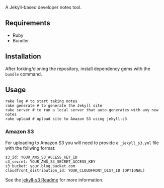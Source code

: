 A Jekyll-based developer notes tool.

## Requirements

- Ruby
- Bundler

## Installation

After forking/cloning the repository, install dependency gems with the `bundle` command.

## Usage

    rake log # to start taking notes
    rake generate # to generate the Jekyll site
    rake server # to run a local server that auto-generates with any new notes
    rake upload # upload site to Amazon S3 using jekyll-s3

### Amazon S3

For uploading to Amazon S3 you will need to provide a `_jekyll_s3.yml` file with the follwing format:

    s3_id: YOUR_AWS_S3_ACCESS_KEY_ID
    s3_secret: YOUR_AWS_S3_SECRET_ACCESS_KEY
    s3_bucket: your.blog.bucket.com
    cloudfront_distribution_id: YOUR_CLOUDFRONT_DIST_ID (OPTIONAL)

See the [jekyll-s3 Readme](https://github.com/laurilehmijoki/jekyll-s3) for more information.

